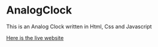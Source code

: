 # AnalogClock

This is an Analog Clock written in Html, Css and Javascript

[Here is the live website](https://ralymuhif.github.io/AnalogClock/)
